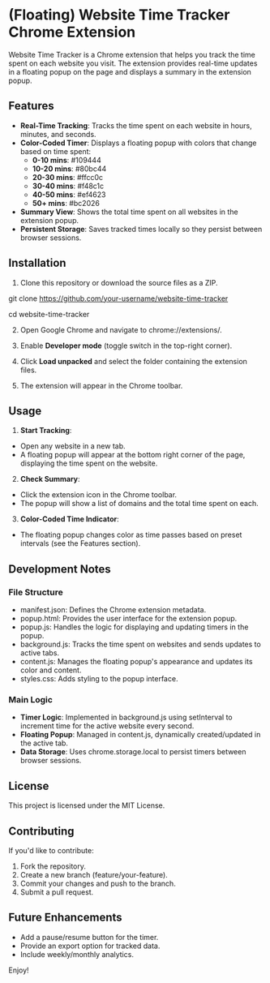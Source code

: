 # (Floating) Website Time Tracker Chrome Extension
Website Time Tracker is a Chrome extension that helps you track the time spent on each website you visit. The extension provides real-time updates in a floating popup on the page and displays a summary in the extension popup.

## Features
* __Real-Time Tracking__: Tracks the time spent on each website in hours, minutes, and seconds.
* __Color-Coded Timer__: Displays a floating popup with colors that change based on time spent:
    * __0-10 mins__: #109444
    * __10-20 mins__: #80bc44
    * __20-30 mins__: #ffcc0c
    * __30-40 mins__: #f48c1c
    * __40-50 mins__: #ef4623
    * __50+ mins__: #bc2026
* __Summary View__: Shows the total time spent on all websites in the extension popup.
* __Persistent Storage__: Saves tracked times locally so they persist between browser sessions.


## Installation
1. Clone this repository or download the source files as a ZIP.

git clone https://github.com/your-username/website-time-tracker

cd website-time-tracker

2. Open Google Chrome and navigate to chrome://extensions/.

3. Enable __Developer mode__ (toggle switch in the top-right corner).

4. Click __Load unpacked__ and select the folder containing the extension files.

5. The extension will appear in the Chrome toolbar.

## Usage
1. __Start Tracking__:
* Open any website in a new tab.
* A floating popup will appear at the bottom right corner of the page, displaying the time spent on the website.
2. __Check Summary__:
* Click the extension icon in the Chrome toolbar.
* The popup will show a list of domains and the total time spent on each.
3. __Color-Coded Time Indicator__:
* The floating popup changes color as time passes based on preset intervals (see the Features section).

## Development Notes
### File Structure
* manifest.json: Defines the Chrome extension metadata.
* popup.html: Provides the user interface for the extension popup.
* popup.js: Handles the logic for displaying and updating timers in the popup.
* background.js: Tracks the time spent on websites and sends updates to active tabs.
* content.js: Manages the floating popup's appearance and updates its color and content.
* styles.css: Adds styling to the popup interface.
### Main Logic
* __Timer Logic__: Implemented in background.js using setInterval to increment time for the active website every second.
* __Floating Popup__: Managed in content.js, dynamically created/updated in the active tab.
* __Data Storage__: Uses chrome.storage.local to persist timers between browser sessions.

## License
This project is licensed under the MIT License.

## Contributing
If you'd like to contribute:

1. Fork the repository.
2. Create a new branch (feature/your-feature).
3. Commit your changes and push to the branch.
4. Submit a pull request.

## Future Enhancements
* Add a pause/resume button for the timer.
* Provide an export option for tracked data.
* Include weekly/monthly analytics.

Enjoy! 